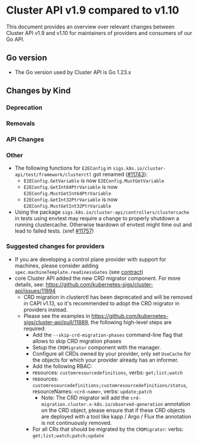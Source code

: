 # Cluster API v1.9 compared to v1.10

This document provides an overview over relevant changes between Cluster API v1.9 and v1.10 for
maintainers of providers and consumers of our Go API.

## Go version

- The Go version used by Cluster API is Go 1.23.x

## Changes by Kind

### Deprecation

### Removals

### API Changes

### Other

- The following functions for `E2EConfig` in `sigs.k8s.io/cluster-api/test/framework/clusterctl` got renamed ([#11743](https://github.com/kubernetes-sigs/cluster-api/pull/11743)):
  - `E2EConfig.GetVariable` is now `E2EConfig.MustGetVariable`
  - `E2EConfig.GetInt64PtrVariable` is now `E2EConfig.MustGetInt64PtrVariable`
  - `E2EConfig.GetInt32PtrVariable` is now `E2EConfig.MustGetInt32PtrVariable`
- Using the package `sigs.k8s.io/cluster-api/controllers/clustercache` in tests using envtest may require a change to properly shutdown a running clustercache. Otherwise teardown of envtest might time out and lead to failed tests. (xref [#11757](https://github.com/kubernetes-sigs/cluster-api/pull/11757))

### Suggested changes for providers

- If you are developing a control plane provider with support for machines, please consider adding `spec.machineTemplate.readinessGates` (see [contract](../contracts/control-plane.md#controlplane-machines))
- core Cluster API added the new CRD migrator component. For more details, see: https://github.com/kubernetes-sigs/cluster-api/issues/11894
    - CRD migration in clusterctl has been deprecated and will be removed in CAPI v1.13, so it's recommended to
      adopt the CRD migrator in providers instead.
    - Please see the examples in https://github.com/kubernetes-sigs/cluster-api/pull/11889, the following high-level steps are required:
        - Add the `--skip-crd-migration-phases` command-line flag that allows to skip CRD migration phases
        - Setup the `CRDMigrator` component with the manager.
        - Configure all CRDs owned by your provider, only set `UseCache` for the objects for which your provider already has an informer.
        - Add the following RBAC:
      - resources: `customresourcedefinitions`, verbs: `get;list;watch`
      - resources: `customresourcedefinitions;customresourcedefinitions/status`, resourceNames: `<crd-name>`, verbs: `update;patch`
        - Note: The CRD migrator will add the `crd-migration.cluster.x-k8s.io/observed-generation` annotation on the CRD object,
                please ensure that if these CRD objects are deployed with a tool like kapp / Argo / Flux the annotation is not continuously removed.
      - For all CRs that should be migrated by the `CRDMigrator`: verbs: `get;list;watch;patch;update`
